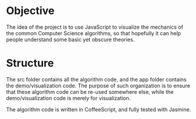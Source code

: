 # Objective

The idea of the project is to use JavaScript to visualize the mechanics of the common Computer Science algorithms, so that hopefully it can help people understand some basic yet obscure theories.

# Structure

The src folder contains all the algorithm code, and the app folder contains the demo/visualization code. The purpose of such organization is to ensure that these algorithm code can be re-used somewhere else, while the demo/visualization code is merely for visualization.

The algorithm code is written in CoffeeScript, and fully tested with Jasmine.